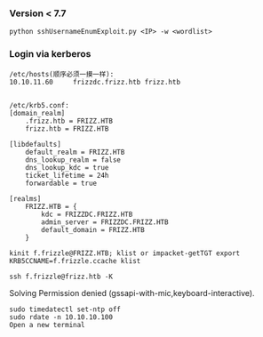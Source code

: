 ### Version < 7.7
```
python sshUsernameEnumExploit.py <IP> -w <wordlist>
```

### Login via kerberos
```
/etc/hosts(顺序必须一摸一样):
10.10.11.60     frizzdc.frizz.htb frizz.htb


/etc/krb5.conf:
[domain_realm]
    .frizz.htb = FRIZZ.HTB
    frizz.htb = FRIZZ.HTB
 
[libdefaults]
    default_realm = FRIZZ.HTB
    dns_lookup_realm = false
    dns_lookup_kdc = true
    ticket_lifetime = 24h
    forwardable = true
 
[realms]
    FRIZZ.HTB = {
        kdc = FRIZZDC.FRIZZ.HTB
        admin_server = FRIZZDC.FRIZZ.HTB
        default_domain = FRIZZ.HTB
    }

kinit f.frizzle@FRIZZ.HTB; klist or impacket-getTGT export KRB5CCNAME=f.frizzle.ccache klist

ssh f.frizzle@frizz.htb -K 
```
Solving Permission denied (gssapi-with-mic,keyboard-interactive).
```
sudo timedatectl set-ntp off
sudo rdate -n 10.10.10.100
Open a new terminal
```
